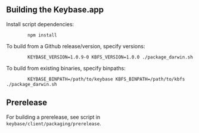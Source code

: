 ## Building the Keybase.app

Install script dependencies:

			npm install

To build from a Github release/version, specify versions:

			KEYBASE_VERSION=1.0.9-0 KBFS_VERSION=1.0.0 ./package_darwin.sh

To build from existing binaries, specify binpaths:

			KEYBASE_BINPATH=/path/to/keybase KBFS_BINPATH=/path/to/kbfs ./package_darwin.sh

## Prerelease

For building a prerelease, see script in `keybase/client/packaging/prerelease`.
